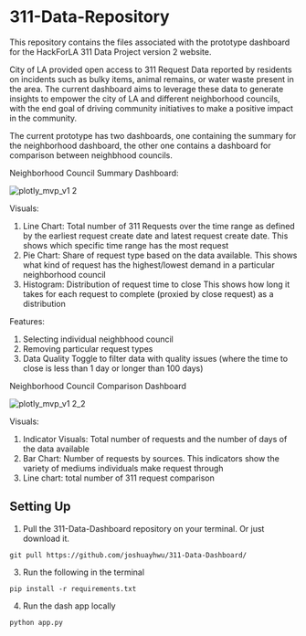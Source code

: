 # 311-Data-Repository

This repository contains the files associated with the prototype dashboard for the HackForLA 311 Data Project version 2 website.

City of LA provided open access to 311 Request Data reported by residents on incidents such as bulky items, animal remains, or water waste present in the area. The current dashboard aims to leverage these data to generate insights to empower the city of LA and different neighborhood councils, with the end goal of driving community initiatives to make a positive impact in the community.

The current prototype has two dashboards, one containing the summary for the neighborhood dashboard, the other one contains a dashboard for comparison between neighbhood councils. 

Neighborhood Council Summary Dashboard: 

![plotly_mvp_v1 2](https://user-images.githubusercontent.com/77765986/171287642-c660ab76-ae0e-4871-b9aa-5b45692c81f1.PNG)

Visuals: 
1) Line Chart: Total number of 311 Requests over the time range as defined by the earliest request create date and latest request create date. This shows which specific time range has the most request
2) Pie Chart: Share of request type based on the data available. This shows what kind of request has the highest/lowest demand in a particular neighborhood council
3) Histogram: Distribution of request time to close This shows how long it takes for each request to complete (proxied by close request) as a distribution


Features:
1) Selecting individual neighbhood council
2) Removing particular request types
3) Data Quality Toggle to filter data with quality issues (where the time to close is less than 1 day or longer than 100 days)

Neighborhood Council Comparison Dashboard

![plotly_mvp_v1 2_2](https://user-images.githubusercontent.com/77765986/171287996-f6b75172-1112-426e-9c14-78a0e32c66e4.PNG)


Visuals: 
1) Indicator Visuals: Total number of requests and the number of days of the data available 
2) Bar Chart: Number of requests by sources. This indicators show the variety of mediums individuals make request through
3) Line chart: total number of 311 request comparison


## Setting Up

1) Pull the 311-Data-Dashboard repository on your terminal. Or just download it.
```
git pull https://github.com/joshuayhwu/311-Data-Dashboard/
```
3) Run the following in the terminal 
```
pip install -r requirements.txt
```
4) Run the dash app locally 
```
python app.py
```
